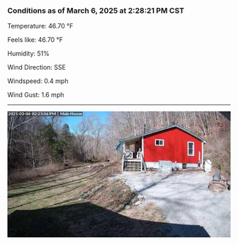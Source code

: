 ### Conditions as of March 6, 2025 at 2:28:21 PM CST 

Temperature: 46.70 &deg;F

Feels like: 46.70 &deg;F

Humidity: 51%

Wind Direction: SSE

Windspeed: 0.4 mph

Wind Gust: 1.6 mph

---

<img src="./images/latest.jpeg"/>

